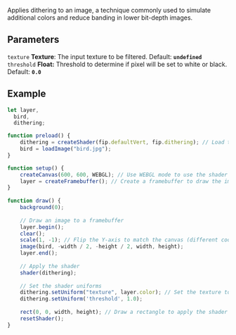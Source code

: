 Applies dithering to an image, a technique commonly used to simulate additional colors and reduce banding in lower bit-depth images.

## Parameters
`texture` **Texture**: The input texture to be filtered. Default: **`undefined`**
<br>
`threshold` **Float:** Threshold to determine if pixel will be set to white or black. Default: **`0.0`**

## Example
```javascript hl_lines="29 30"
let layer,
  bird,
  dithering;

function preload() {
    dithering = createShader(fip.defaultVert, fip.dithering); // Load the shader
    bird = loadImage("bird.jpg");
}

function setup() {
    createCanvas(600, 600, WEBGL); // Use WEBGL mode to use the shader
    layer = createFramebuffer(); // Create a framebuffer to draw the image onto
}
  
function draw() {
    background(0);
    
    // Draw an image to a framebuffer 
    layer.begin();
    clear();
    scale(1, -1); // Flip the Y-axis to match the canvas (different coordinate system in framebuffer)
    image(bird, -width / 2, -height / 2, width, height);
    layer.end();
    
    // Apply the shader
    shader(dithering);
    
    // Set the shader uniforms
    dithering.setUniform("texture", layer.color); // Set the texture to apply the shader to
    dithering.setUniform('threshold', 1.0);
    
    rect(0, 0, width, height); // Draw a rectangle to apply the shader to
    resetShader(); 
}
```